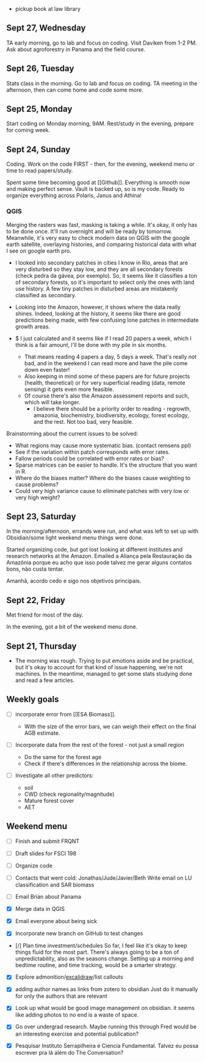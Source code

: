 - pickup book at law library
## Sept 27, Wednesday
TA early morning, go to lab and focus on coding.
Visit Daviken from 1-2 PM. Ask about agroforestry in Panama and the field course.
## Sept 26, Tuesday

Stats class in the morning.
Go to lab and focus on coding.
TA meeting in the afternoon, then can come home and code some more.

## Sept 25, Monday

Start coding on Monday morning, 9AM.
Rest/study in the evening, prepare for coming week.
## Sept 24, Sunday

Coding. Work on the code FIRST - then, for the evening, weekend menu or time to read papers/study.

Spent some time becoming good at [[Github]]. Everything is smooth now and making perfect sense. Vault is backed up, so is my code. Ready to organize everything across Polaris, Janus and Athina!

### QGIS
Merging the rasters was fast, masking is taking a while. It's okay, it only has to be done once. It'll run overnight and will be ready by tomorrow.
Meanwhile, it's very easy to check modern data on QGIS with the google earth satellite, overlaying histories, and comparing historical data with what I see on google earth pro.
- I looked into secondary patches in cities I know in Rio, areas that are very disturbed so they stay low, and they are all secondary forests (check pedra da gávea, por exemplo). So, it seems like it classifies a ton of secondary forests, so it's important to select only the ones with land use history. A few tiny patches in disturbed areas are mistakenly classified as secondary.
- Looking into the Amazon, however, it shows where the data really shines. Indeed, looking at the history, it seems like there are good predictions being made, with few confusing lone patches in intermediate growth areas.

- $ I just calculated and it seems like if I read 20 papers a week, which I think is a fair amount, I'll be done with my pile in six months.
	- That means reading 4 papers a day, 5 days a week. That's really not bad, and in the weekend I can read more and have the pile come down even faster!
	- Also keeping in mind some of these papers are for future projects (health, theoretical) or for very superficial reading (data, remote sensing) it gets even more feasible.
	- Of course there's also the Amazon assessment reports and such, which will take longer.
		- I believe there should be a priority order to reading - regrowth, amazonia, biochemistry, biodiversity, ecology, forest ecology, and the rest. Not too bad, very feasible.

Brainstorming about the current issues to be solved:
- What regions may cause more systematic bias. (contact remsens ppl)
- See if the variation within patch corresponds with error rates.
- Fallow periods could be correlated with error rates or bias?
- Sparse matrices can be easier to handle. It's the structure that you want in R.
- Where do the biases matter? Where do the biases cause weighting to cause problems?
- Could very high variance cause to eliminate patches with very low or very high weight?


## Sept 23, Saturday

In the morning/afternoon, errands were run, and what was left to set up with Obsidian/some light weekend menu things were done.

Started organizing code, but got lost looking at different institutes and research networks at the Amazon. Emailed a Aliança pela Restauração da Amazônia porque eu acho que isso pode talvez me gerar alguns contatos bons, não custa tentar.

Amanhã, acordo cedo e sigo nos objetivos principais.

## Sept 22, Friday

Met friend for most of the day.

In the evening, got a bit of the weekend menu done.
## Sept 21, Thursday

- The morning was rough. Trying to put emotions aside and be practical, but it's okay to account for that kind of issue happening, we're not machines. In the meantime, managed to get some stats studying done and read a few articles.

## Weekly goals

- [ ] incorporate error from [[ESA Biomass]].
	- With the size of the error bars, we can weigh their effect on the final AGB estimate.

- [ ] Incorporate data from the rest of the forest - not just a small region
	- Do the same for the forest age
	- Check if there's differences in the relationship across the biome.

- [ ] Investigate all other predictors:
	- soil
	- CWD (check regionality/magnitude)
	- Mature forest cover
	- AET

## Weekend menu
- [ ] Finish and submit FRQNT
- [ ] Draft slides for FSCI 198
- [ ] Organize code
- [ ] Contacts that went cold: Jonathas/Jude/Javier/Beth
	Write email on LU classification and SAR biomass
- [ ] Email Brian about Panama


- [x] Merge data in QGIS
- [x] Email everyone about being sick
- [x] Incorporate new branch on GitHub to test changes
- [/] Plan time investment/schedules
	So far, I feel like it's okay to keep things fluid for the most part. There's always going to be a ton of unpredictability, also as the seasons change. Setting up a morning and bedtime routine, and time tracking, would be a smarter strategy.
- [x] Explore admonition/[excalidraw](https://www.youtube.com/watch?v=nB4cOfn0xAs)/list callouts
- [x] adding author names as links from zotero to obsidian
		Just do it manually for only the authors that are relevant
- [x] Look up what would be good image management on obsidian. it seems like adding photos to no end is a waste of space.
- [x] Go over undergrad research. Maybe running this through Fred would be an interesting exercise and potential publication?
- [x] Pesquisar Instituto Serrapilheira e Ciencia Fundamental. Talvez eu possa escrever pra lá além do The Conversation?

